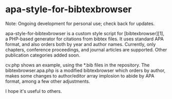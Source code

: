 apa-style-for-bibtexbrowser
=========================

Note: Ongoing development for personal use; check back for updates.


apa-style-for-bibtexbrowser is a custom style script for [bibtexbrowser][1],
a PHP-based generator for citations from bibtex files. It uses standard APA format,
and also orders both by year and author names. Currently, only chapters, conference
proceedings, and journal articles are supported. Other publication categories added
soon.

cv.php shows an example, using the *.bib files in the repository. The 
bibtexbrowser.apa.php is a modified bibtexbrowser which orders by author, makes some
changes to author/editor array implosion to abide by APA format, among a few other
adjustments.

I hope it's useful to others.